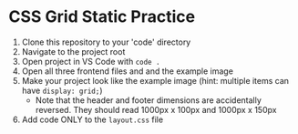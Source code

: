 # CSS Grid Static Practice

1. Clone this repository to your 'code' directory
1. Navigate to the project root
1. Open project in VS Code with `code .`
1. Open all three frontend files and and the example image
1. Make your project look like the example image (hint: multiple items can have `display: grid;`)
    - Note that the header and footer dimensions are accidentally reversed.  They should read 1000px x 100px and 1000px x 150px
1. Add code ONLY to the `layout.css` file
